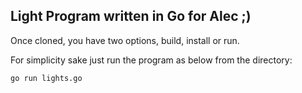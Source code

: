 ## Light Program written in Go for Alec ;)

Once cloned, you have two options, build, install or run.

For simplicity sake just run the program as below from the directory:
```
go run lights.go
```
